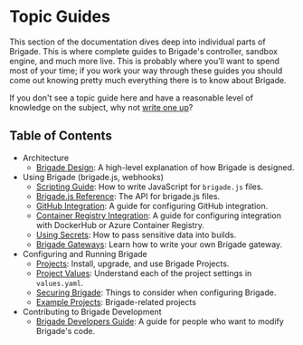 # Topic Guides

This section of the documentation dives deep into individual parts of Brigade. This is where complete guides to Brigade's controller, sandbox engine, and much more live. This is probably where you’ll want to spend most of your time; if you work your way through these guides you should come out knowing pretty much everything there is to know about Brigade.

If you don't see a topic guide here and have a reasonable level of knowledge on the subject, why not [write one up][write]?

## Table of Contents

- Architecture
  - [Brigade Design](design.md): A high-level explanation of how Brigade is designed.
- Using Brigade (brigade.js, webhooks)
  - [Scripting Guide](scripting.md): How to write JavaScript for `brigade.js` files.
  - [Brigade.js Reference](javascript.md): The API for brigade.js files.
  - [GitHub Integration](github.md): A guide for configuring GitHub integration.
  - [Container Registry Integration](dockerhub.md): A guide for configuring integration with DockerHub or Azure Container Registry.
  - [Using Secrets](secrets.md): How to pass sensitive data into builds.
  - [Brigade Gateways](gateways.md): Learn how to write your own Brigade gateway.
- Configuring and Running Brigade
  - [Projects](projects.md): Install, upgrade, and use Brigade Projects.
  - [Project Values](values.md): Understand each of the project settings in `values.yaml`.
  - [Securing Brigade](security.md): Things to consider when configuring Brigade.
  - [Example Projects](../index.md#technical): Brigade-related projects
- Contributing to Brigade Development
  - [Brigade Developers Guide](developers.md): A guide for people who want to modify Brigade's
    code.



[write]: https://github.com/Azure/brigade/new/master/docs/topics
